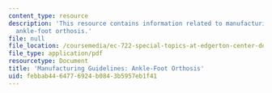 ```yaml
---
content_type: resource
description: 'This resource contains information related to manufacturing guidelines:
  ankle-foot orthosis.'
file: null
file_location: /coursemedia/ec-722-special-topics-at-edgerton-center-developing-world-prosthetics-spring-2010/febbab4464776924b0843b5957eb1f41_MITEC_722S10_ICRC_anklefoo.pdf
file_type: application/pdf
resourcetype: Document
title: 'Manufacturing Guidelines: Ankle-Foot Orthosis'
uid: febbab44-6477-6924-b084-3b5957eb1f41
---
```

